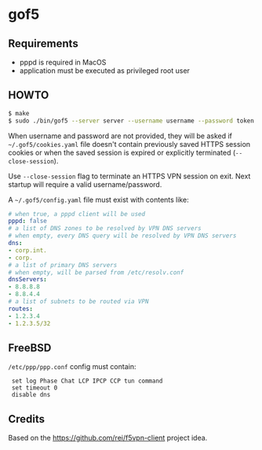 # gof5

## Requirements

* pppd is required in MacOS
* application must be executed as privileged root user

## HOWTO

```sh
$ make
$ sudo ./bin/gof5 --server server --username username --password token
```

When username and password are not provided, they will be asked if `~/.gof5/cookies.yaml` file doesn't contain previously saved HTTPS session cookies or when the saved session is expired or explicitly terminated (`--close-session`).

Use `--close-session` flag to terminate an HTTPS VPN session on exit. Next startup will require a valid username/password.

A `~/.gof5/config.yaml` file must exist with contents like:

```yaml
# when true, a pppd client will be used
pppd: false
# a list of DNS zones to be resolved by VPN DNS servers
# when empty, every DNS query will be resolved by VPN DNS servers
dns:
- corp.int.
- corp.
# a list of primary DNS servers
# when empty, will be parsed from /etc/resolv.conf
dnsServers:
- 8.8.8.8
- 8.8.4.4
# a list of subnets to be routed via VPN
routes:
- 1.2.3.4
- 1.2.3.5/32
```

## FreeBSD

`/etc/ppp/ppp.conf` config must contain:

```
 set log Phase Chat LCP IPCP CCP tun command
 set timeout 0
 disable dns
```

## Credits

Based on the https://github.com/rei/f5vpn-client project idea.
